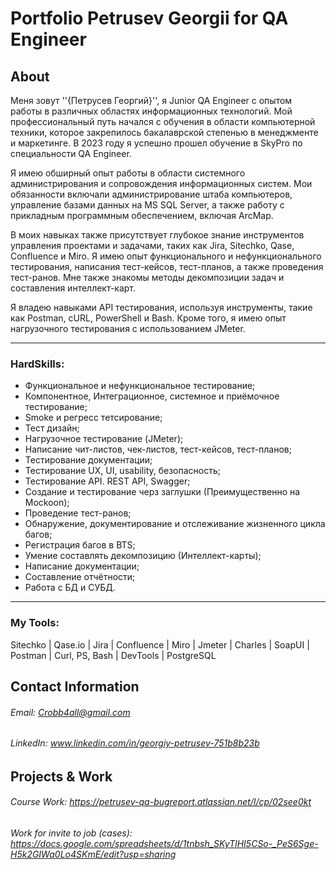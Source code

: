 # Portfolio Petrusev Georgii for QA Engineer
## About
Меня зовут ''{Петрусев Георгий}'', я Junior QA Engineer с опытом работы в различных областях информационных технологий. Мой профессиональный путь начался с обучения в области компьютерной техники, которое закрепилось бакалаврской степенью в менеджменте и маркетинге. В 2023 году я успешно прошел обучение в SkyPro по специальности QA Engineer.

Я имею обширный опыт работы в области системного администрирования и сопровождения информационных систем. Мои обязанности включали администрирование штаба компьютеров, управление базами данных на MS SQL Server, а также работу с прикладным программным обеспечением, включая ArcMap.

В моих навыках также присутствует глубокое знание инструментов управления проектами и задачами, таких как Jira, Sitechko, Qase, Confluence и Miro. Я имею опыт функционального и нефункционального тестирования, написания тест-кейсов, тест-планов, а также проведения тест-ранов. Мне также знакомы методы декомпозиции задач и составления интеллект-карт.

Я владею навыками API тестирования, используя инструменты, такие как Postman, cURL, PowerShell и Bash. Кроме того, я имею опыт нагрузочного тестирования с использованием JMeter.
__________________________________________________________________________________________________________

### HardSkills:

- Функциональное и нефункциональное тестирование;
- Компонентное, Интеграционное, системное и приёмочное тестирование;
- Smoke и регресс тетсирование;
- Тест дизайн;
- Нагрузочное тестирование (JMeter);
- Написание чит-листов, чек-листов, тест-кейсов, тест-планов;
- Тестирование документации;
- Тестирование UX, UI, usability, безопасность;
- Тестирование API. REST API, Swagger;
- Создание и тестирование черз заглушки (Преимущественно на Mockoon);
- Проведение тест-ранов;
- Обнаружение, документирование и отслеживание жизненного цикла багов;
- Регистрация багов в BTS;
- Умение составлять декомпозицию (Интеллект-карты);
- Написание документации;
- Составление отчётности;
- Работа с БД и СУБД.

__________________________________________________________________________________________________________
### My Tools:
Sitechko |
Qase.io |
Jira |
Confluence |
Miro |
Jmeter |
Charles |
SoapUI |
Postman |
Curl, PS, Bash |
DevTools |
PostgreSQL

## Contact Information
###### Email: Crobb4all@gmail.com
###### LinkedIn: www.linkedin.com/in/georgiy-petrusev-751b8b23b

## Projects & Work
###### Course Work: https://petrusev-qa-bugreport.atlassian.net/l/cp/02see0kt
###### Work for invite to job (cases): https://docs.google.com/spreadsheets/d/1tnbsh_SKyTlHI5CSo-_PeS6Sge-H5k2GIWa0Lo4SKmE/edit?usp=sharing
